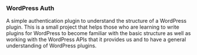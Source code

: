 ### WordPress Auth

A simple authentication plugin to understand the structure of a WordPress plugin. This is a small project that helps those who are learning to write plugins for WordPress to become familiar with the basic structure as well as working with the WordPress APIs that it provides us and to have a general understanding of WordPress plugins.